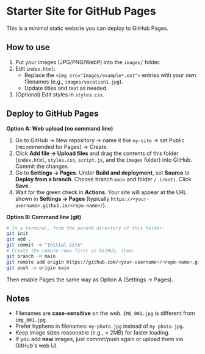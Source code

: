 # Starter Site for GitHub Pages

This is a minimal static website you can deploy to GitHub Pages.

## How to use

1. Put your images (JPG/PNG/WebP) into the `images/` folder.
2. Edit `index.html`:
   - Replace the `<img src="images/example*.ext">` entries with your own filenames (e.g., `images/vacation1.jpg`).
   - Update titles and text as needed.
3. (Optional) Edit styles in `styles.css`.

## Deploy to GitHub Pages

**Option A: Web upload (no command line)**
1. Go to GitHub → New repository → name it like `my-site` → set Public (recommended for Pages) → Create.
2. Click **Add file → Upload files** and drag the contents of this folder (`index.html`, `styles.css`, `script.js`, and the `images` folder) into GitHub. Commit the changes.
3. Go to **Settings → Pages**. Under **Build and deployment**, set **Source** to **Deploy from a branch**. Choose branch `main` and folder `/ (root)`. Click **Save**.
4. Wait for the green check in **Actions**. Your site will appear at the URL shown in **Settings → Pages** (typically `https://<your-username>.github.io/<repo-name>/`).

**Option B: Command line (git)**
```bash
# In a terminal, from the parent directory of this folder:
git init
git add .
git commit -m "Initial site"
# Create the remote repo first on GitHub, then:
git branch -M main
git remote add origin https://github.com/<your-username>/<repo-name>.git
git push -u origin main
```
Then enable Pages the same way as Option A (Settings → Pages).

## Notes
- Filenames are **case-sensitive** on the web. `IMG_001.jpg` is different from `img_001.jpg`.
- Prefer hyphens in filenames: `my-photo.jpg` instead of `my photo.jpg`.
- Keep image sizes reasonable (e.g., < 2MB) for faster loading.
- If you add **new** images, just commit/push again or upload them via GitHub's web UI.
